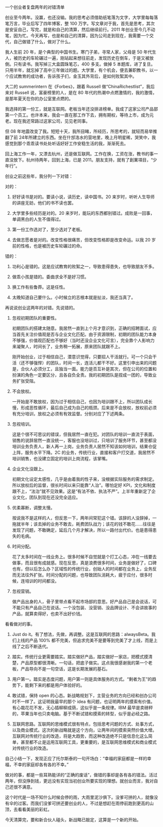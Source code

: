 一个创业者复盘两年的对错清单


创业至今两年。没赢，也还没输。我的思考必须借助纸笔落为文字，大学里每每落笔万言，毕业后写了四年博客，整 100 万字。写文章对于我，首先是思考，其次是安妥自己，写完，就是和自己的清算，然后继续前行。2011 年创业至今几不动笔，因为忙。今天再写，也是和自己的清算，因为公司走到现在，我需要一个交代，自己做错了什么，做对了什么。

我人生前 20 年，是个典型的中国书生。寒门子弟，寻常人家，父母是 50 年代生人，被历史的车轮碾过一遍，刚站起来想往前走，发现历史在倒车，于是又被放倒。只有读书。我写掉三大盒圆珠笔芯，400 多支。做掉 5 本题库，进了复旦。只用半年，就忘掉了高中三年做过的题。大学里，有个机会，便去兼职教书，以一个应试教育的成功者，告诉孩子们，金玉其外背后，是如何败絮其中。

大二的 summerintern 在《Forbes》，跟着 Russell 做“ChinaRichestlist”，我后来对 Russell 说，富豪榜里的人，是在 80 年代的热潮中点燃激情的，我的激情，是那年夏天在你的办公室里点燃的。

我选择的第一份工，就是互联网。老板当年还没排进榜单。我成了这家公司产品部第一个员工。也许本来，我会一直在那工作下去，拥有期权，等待上市，成为元老。现在我还常路过这家公司，见见老同事。

但 08 年地震改变了我。短短十天，我所目睹，所经历，所思考的，就轻而易举推翻了前 24年所建立的东西。坐在什邡洛水的营地里，晚上月明星稀，哭笑中，我感觉到那个乖乖读书处处听话好好工作安稳生活的我，渐渐死去。

回上海工作一年，又漂去杭州，还是做互联网。工作在换，工资在涨，教书的事一直没放下。杭州待两年，回到上海，已是 2011。朋友支持，就有了創業項目，“少年行”。

创业之前这些年，我分列一下对错：

对的：

1. 好好读书是对的。要读小说，读历史，读中国书。20 来岁时，听听人生导师的讲座无妨，他们的书不读也罢。

2. 大学里多些经历是对的。20 来岁时，能玩的东西都别错过。成败是一回事，单调黑白的人生不值得过。

3. 第一份工作选对了，至少选对了老板。

4. 去做志愿者是对的。改变性格很痛苦，但改变性格即是改变命运。以我 20 岁前的性格，也是被历史车轮碾过的命。

错的：

1. 功利心是错的。这是应试教育的败絮之一，导致患得患失，也导致朋友不多。

2. 做乖小孩是错的。委曲求全不是好习惯。

3. 换工作有些鲁莽。这是任性。

4. 太晚知道自己要什么。小时候立的志根本就是扯淡，我还当真了。

再说说创业这两年的对错。先说错的。

1. 忽视初期团队的重要性。

    初期团队的搭建太随意。我居然一直到上个月才意识到，正确的招聘面试，应当首先关注价值观是否与企业文化匹配。由于资源限制，初期的团队能力本身不够强，价值观匹配也不够好（当时还没企业文化可言），完全靠个人影响力来凝聚人，时间长了，业务稍一拓展，原来团队就跟不上。

    刚开始创业，过于相信自己，潜意识觉得，只要招人干活就行。可一个只会干活（还不够强悍）的团队，时间一长，连活儿都干不好。这里引申出来的问题是，合伙人必须分工，且独当一面。能力是否互补是其次，但在公司的位置和扮演的角色一定要区分，且各自负全责。我的初期团队是捏成一团的，导致业务扩张受阻。

2. 不会放权。

    一开始是不敢放权，因为过于相信自己，也因为培训跟不上，所以团队成长慢，形成恶性循环，最后自己成为自己的瓶颈。后来是不会放权，放权前必须有充分培训，放权之必须有有效监督。分别对应了下述两条。

3. 忽视培训。

    这是个很不可思议的错误，但我居然一直在犯。对团队的培训一直流于表面，销售的说辞居然一直没统一，客服也没培训过，只培训了服务环节，甚至都没培训业务负责人，新人再一上岗，业务负责人居然不知该如何培训，结果仓促上阵，服务水平下降。2C 的业务，传统行业，直接和客户打交道，我居然不培训销售，也没建立固定的培训上岗流程，该掌嘴。

4. 企业文化没跟上。

    初期文化设定太感性，几乎是由着我的性子来，没根据实际服务的需求制定。所以放权后的监督，很长时间以来只能靠“人治”。哪怕定好 KPI，文化和制度跟不上，“法治”就不见效果。这是“有法不依、执法不严”。上半年重新定了企业文化，团队到现在还没完全适应。

5. 优柔寡断，调整太慢。

    按说我不是这样的人，但反思一下，两年间常犯这个错。该辞的人没辞掉，一拖就半年；该去掉的业务不敢去，耗费团队战力；该花的钱不敢花……往往是发现了问题，不敢确定，延后几个月才解决，所以一路付出代价。也是患得患失的毛病。

6. 时间分配。

    花了太多时间在一线业务上。很多时候不自觉就是个打工心态，冲在一线要去做事，而且很有成就感。现在反思，真是浪费很多时间，业务是做好了，口碑也有，但以后怎么办？区域性的传统行业，创始人的时间都在业务上，业务反而无法往外扩张。时间分配的问题，也导致团队消耗大，疲于应付，很多时候，连培训的时间都没。

7. 忽视营销。

   做产品出身的人，骨子里带点看不起市场部的意思。好产品自己是会说话，可不能只有产品自己在说话。一个没包装、没营销、没品牌设计、不会讲故事的产品，就算卖得好，也卖不出好价钱。

看看做对的事。

1. Just do it。有了想法，先做，再调整。这是互联网的思路：alwaysBeta。我们上线的产品 100% 都不完美，但追求完美不是要等到完美了才上线，而是上线了之后不断迭代。

2. 踏实。传统行业更需要踏实。踏实做好产品，踏实做好一家店，把模式摸清楚，产品原型都很清晰。一句话，把底子做实。这点我很感谢我的第一个老板，产品导向不是一句空话，这是长期发展的基石。

3. 用户第一。踏实是态度问题，用户第一则是具体服务的方式。“剩者为王”的趋势下，能剩下来的都是用户体验好的。

4. 敢试错，保持 open 的心态。新战略规划下，主营业务的方向已经和创办公司时不一样了。这证明我最早的那个 idea 有问题，也证明两年的摸索有价值。有心栽花花不发，无心插柳柳成荫，这似乎是一条规律。IBM 最早是卖磅秤的，苹果当年也只卖电脑。基于不断试错和摸索的转型，似乎是必经之路。


5. 互联网思路。互联网的思维模式很有特点，包括思考问题的方式、处事方式，以及商业模式。这次的新战略就是这个方向，让两年间的摸索突然价值大增。互联网对传统行业的改造，将是大趋势，而这种改造绝不只是信息化这么简单，甚至都不止是运用互联网工具，更重要的，是互联网思维模式和商业模式对传统行业的改造。

自己小结一下，发现正应了托尔斯泰的一句开场白：“幸福的家庭都是一样的幸福，不幸的家庭却各有各的不幸。”

做对的事，都是一些耳熟能详的“正确的废话”，做错的事却是各有各的错法。活过两年，但没挣到钱，更远没有实现当初创业所要实现的理想。就创业而言，我对自己还很不满意。

这个时代是一场不知什么时候会停的雨，大雨里泥沙俱下。没爹可拼的人，就像没有伞的过客。而我们没爹可拼还要创业的人，不过是想赶在雨停前跑到更高的山顶，去看看美丽的彩虹。

今天清算完，要和新合伙人碰头，新战略已敲定，这算是一个新的开始。

